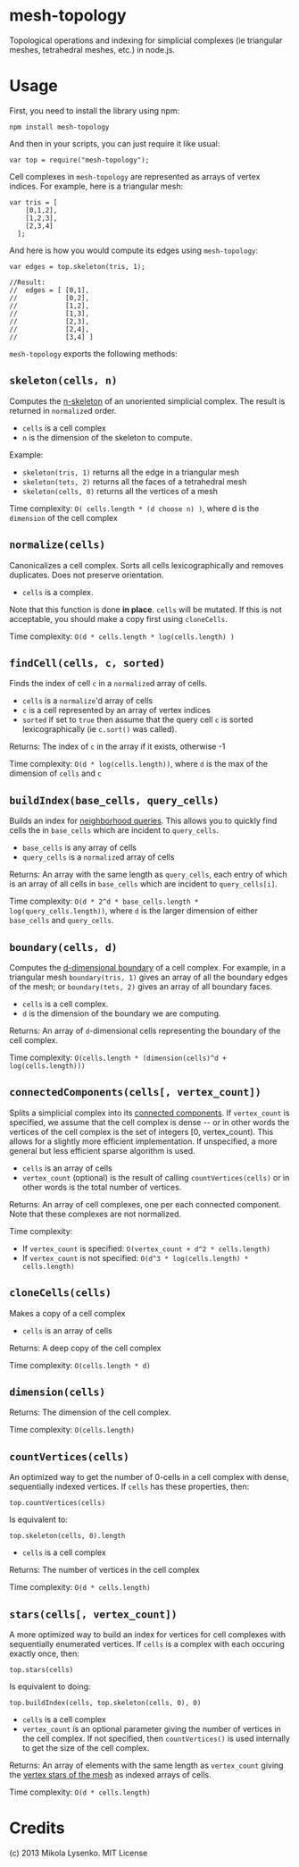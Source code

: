 mesh-topology
=============

Topological operations and indexing for simplicial complexes (ie triangular meshes, tetrahedral meshes, etc.) in node.js.

Usage
=====

First, you need to install the library using npm:

    npm install mesh-topology

    
And then in your scripts, you can just require it like usual:

    var top = require("mesh-topology");

Cell complexes in `mesh-topology` are represented as arrays of vertex indices.  For example, here is a triangular mesh:

    var tris = [
        [0,1,2],
        [1,2,3],
        [2,3,4]
      ];
      
And here is how you would compute its edges using `mesh-topology`:

    var edges = top.skeleton(tris, 1);
    
    //Result:
    //  edges = [ [0,1],
    //            [0,2],
    //            [1,2],
    //            [1,3],
    //            [2,3],
    //            [2,4],
    //            [3,4] ]

`mesh-topology` exports the following methods:


`skeleton(cells, n)`
--------------------
Computes the [n-skeleton](http://en.wikipedia.org/wiki/N-skeleton) of an unoriented simplicial complex.  The result is returned in `normalize`d order.

* `cells` is a cell complex
* `n` is the dimension of the skeleton to compute.

Example:

* `skeleton(tris, 1)` returns all the edge in a triangular mesh
* `skeleton(tets, 2)` returns all the faces of a tetrahedral mesh
* `skeleton(cells, 0)` returns all the vertices of a mesh

Time complexity:  `O( cells.length * (d choose n) )`, where d is the `dimension` of the cell complex

`normalize(cells)`
------------------
Canonicalizes a cell complex.  Sorts all cells lexicographically and removes duplicates.  Does not preserve orientation.

* `cells` is a complex.

Note that this function is done **in place**.  `cells` will be mutated.  If this is not acceptable, you should make a copy first using `cloneCells`.

Time complexity: `O(d * cells.length * log(cells.length) )`

`findCell(cells, c, sorted)`
-----------------------------
Finds the index of cell `c` in a `normalize`d array of cells.

* `cells` is a `normalize`'d array of cells
* `c` is a cell represented by an array of vertex indices
* `sorted` if set to `true` then assume that the query cell `c` is sorted lexicographically (ie `c.sort()` was called).

Returns: The index of `c` in the array if it exists, otherwise -1

Time complexity: `O(d * log(cells.length))`, where `d` is the max of the dimension of `cells` and `c`

`buildIndex(base_cells, query_cells)`
------------------------------
Builds an index for [neighborhood queries](http://en.wikipedia.org/wiki/Polygon_mesh#Summary_of_mesh_representation).  This allows you to quickly find cells the in `base_cells` which are incident to `query_cells`.

* `base_cells` is any array of cells
* `query_cells` is a `normalize`d array of cells

Returns: An array with the same length as `query_cells`, each entry of which is an array of all cells in `base_cells` which are incident to `query_cells[i]`.

Time complexity: `O(d * 2^d * base_cells.length * log(query_cells.length))`, where `d` is the larger dimension of either `base_cells` and `query_cells`.


`boundary(cells, d)`
--------------------
Computes the <a href="http://en.wikipedia.org/wiki/Boundary_(topology)">d-dimensional boundary</a> of a cell complex.  For example, in a triangular mesh `boundary(tris, 1)` gives an array of all the boundary edges of the mesh; or `boundary(tets, 2)` gives an array of all boundary faces.

* `cells` is a cell complex.
* `d` is the dimension of the boundary we are computing.

Returns: An array of `d`-dimensional cells representing the boundary of the cell complex.

Time complexity: `O(cells.length * (dimension(cells)^d + log(cells.length)))`

`connectedComponents(cells[, vertex_count])`
--------------------------------------------
Splits a simplicial complex into its <a href="http://en.wikipedia.org/wiki/Connected_component_(topology)">connected components</a>.  If `vertex_count` is specified, we assume that the cell complex is dense -- or in other words the vertices of the cell complex is the set of integers [0, vertex_count).  This allows for a slightly more efficient implementation.  If unspecified, a more general but less efficient sparse algorithm is used.

* `cells` is an array of cells
* `vertex_count` (optional) is the result of calling `countVertices(cells)` or in other words is the total number of vertices.

Returns: An array of cell complexes, one per each connected component.  Note that these complexes are not normalized.

Time complexity:  

* If `vertex_count` is specified:  `O(vertex_count + d^2 * cells.length)`
* If `vertex_count` is not specified: `O(d^3 * log(cells.length) * cells.length)`

`cloneCells(cells)`
-------------------
Makes a copy of a cell complex

* `cells` is an array of cells

Returns: A deep copy of the cell complex

Time complexity: `O(cells.length * d)`


`dimension(cells)`
-----------------
Returns: The dimension of the cell complex.

Time complexity: `O(cells.length)`


`countVertices(cells)`
----------------------
An optimized way to get the number of 0-cells in a cell complex with dense, sequentially indexed vertices.  If `cells` has these properties, then:

    top.countVertices(cells)
    
Is equivalent to:

    top.skeleton(cells, 0).length

* `cells` is a cell complex
    
Returns: The number of vertices in the cell complex

Time complexity:  `O(d * cells.length)`

`stars(cells[, vertex_count])`
------------------------------
A more optimized way to build an index for vertices for cell complexes with sequentially enumerated vertices.  If `cells` is a complex with each occuring exactly once, then:

    top.stars(cells)

Is equivalent to doing:

    top.buildIndex(cells, top.skeleton(cells, 0), 0)
    
* `cells` is a cell complex
* `vertex_count` is an optional parameter giving the number of vertices in the cell complex.  If not specified, then `countVertices()` is used internally to get the size of the cell complex.

Returns: An array of elements with the same length as `vertex_count` giving the [vertex stars of the mesh](http://en.wikipedia.org/wiki/Star_(graph_theory)) as indexed arrays of cells.

Time complexity:  `O(d * cells.length)`


Credits
=======
(c) 2013 Mikola Lysenko.  MIT License

